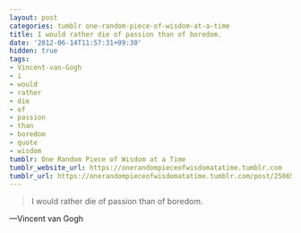 ```yaml
---
layout: post
categories: tumblr one-random-piece-of-wisdom-at-a-time
title: I would rather die of passion than of boredom.
date: '2012-06-14T11:57:31+09:30'
hidden: true
tags:
- Vincent-van-Gogh
- i
- would
- rather
- die
- of
- passion
- than
- boredom
- quote
- wisdom
tumblr: One Random Piece of Wisdom at a Time
tumblr_website_url: https://onerandompieceofwisdomatatime.tumblr.com
tumblr_url: https://onerandompieceofwisdomatatime.tumblr.com/post/25065977482/i-would-rather-die-of-passion-than-of-boredom
---
```

> I would rather die of passion than of boredom.

—Vincent van Gogh &nbsp;
